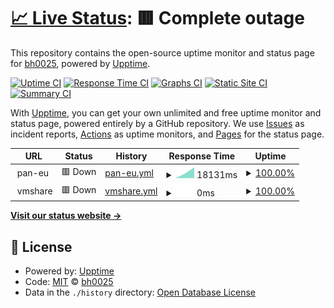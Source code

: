 # [📈 Live Status](https://bh0025.github.io/upptime): <!--live status--> **🟥 Complete outage**

This repository contains the open-source uptime monitor and status page for [bh0025](https://bh0025.github.io/upptime), powered by [Upptime](https://github.com/upptime/upptime).

[![Uptime CI](https://github.com/bh0025/upptime/workflows/Uptime%20CI/badge.svg)](https://github.com/bh0025/upptime/actions?query=workflow%3A%22Uptime+CI%22)
[![Response Time CI](https://github.com/bh0025/upptime/workflows/Response%20Time%20CI/badge.svg)](https://github.com/bh0025/upptime/actions?query=workflow%3A%22Response+Time+CI%22)
[![Graphs CI](https://github.com/bh0025/upptime/workflows/Graphs%20CI/badge.svg)](https://github.com/bh0025/upptime/actions?query=workflow%3A%22Graphs+CI%22)
[![Static Site CI](https://github.com/bh0025/upptime/workflows/Static%20Site%20CI/badge.svg)](https://github.com/bh0025/upptime/actions?query=workflow%3A%22Static+Site+CI%22)
[![Summary CI](https://github.com/bh0025/upptime/workflows/Summary%20CI/badge.svg)](https://github.com/bh0025/upptime/actions?query=workflow%3A%22Summary+CI%22)

With [Upptime](https://upptime.js.org), you can get your own unlimited and free uptime monitor and status page, powered entirely by a GitHub repository. We use [Issues](https://github.com/bh0025/upptime/issues) as incident reports, [Actions](https://github.com/bh0025/upptime/actions) as uptime monitors, and [Pages](https://bh0025.github.io/upptime) for the status page.

<!--start: status pages-->
<!-- This summary is generated by Upptime (https://github.com/upptime/upptime) -->
<!-- Do not edit this manually, your changes will be overwritten -->
<!-- prettier-ignore -->
| URL | Status | History | Response Time | Uptime |
| --- | ------ | ------- | ------------- | ------ |
| <img alt="" src="https://favicons.githubusercontent.com/null" height="13"> pan-eu | 🟥 Down | [pan-eu.yml](https://github.com/bh0025/upptime/commits/HEAD/history/pan-eu.yml) | <details><summary><img alt="Response time graph" src="./graphs/pan-eu/response-time-week.png" height="20"> 18131ms</summary><br><a href="https://bh0025.github.io/upptime/history/pan-eu"><img alt="Response time 4386" src="https://img.shields.io/endpoint?url=https%3A%2F%2Fraw.githubusercontent.com%2Fbh0025%2Fupptime%2FHEAD%2Fapi%2Fpan-eu%2Fresponse-time.json"></a><br><a href="https://bh0025.github.io/upptime/history/pan-eu"><img alt="24-hour response time 0" src="https://img.shields.io/endpoint?url=https%3A%2F%2Fraw.githubusercontent.com%2Fbh0025%2Fupptime%2FHEAD%2Fapi%2Fpan-eu%2Fresponse-time-day.json"></a><br><a href="https://bh0025.github.io/upptime/history/pan-eu"><img alt="7-day response time 18131" src="https://img.shields.io/endpoint?url=https%3A%2F%2Fraw.githubusercontent.com%2Fbh0025%2Fupptime%2FHEAD%2Fapi%2Fpan-eu%2Fresponse-time-week.json"></a><br><a href="https://bh0025.github.io/upptime/history/pan-eu"><img alt="30-day response time 17035" src="https://img.shields.io/endpoint?url=https%3A%2F%2Fraw.githubusercontent.com%2Fbh0025%2Fupptime%2FHEAD%2Fapi%2Fpan-eu%2Fresponse-time-month.json"></a><br><a href="https://bh0025.github.io/upptime/history/pan-eu"><img alt="1-year response time 4386" src="https://img.shields.io/endpoint?url=https%3A%2F%2Fraw.githubusercontent.com%2Fbh0025%2Fupptime%2FHEAD%2Fapi%2Fpan-eu%2Fresponse-time-year.json"></a></details> | <details><summary><a href="https://bh0025.github.io/upptime/history/pan-eu">100.00%</a></summary><a href="https://bh0025.github.io/upptime/history/pan-eu"><img alt="All-time uptime 100.00%" src="https://img.shields.io/endpoint?url=https%3A%2F%2Fraw.githubusercontent.com%2Fbh0025%2Fupptime%2FHEAD%2Fapi%2Fpan-eu%2Fuptime.json"></a><br><a href="https://bh0025.github.io/upptime/history/pan-eu"><img alt="24-hour uptime 100.00%" src="https://img.shields.io/endpoint?url=https%3A%2F%2Fraw.githubusercontent.com%2Fbh0025%2Fupptime%2FHEAD%2Fapi%2Fpan-eu%2Fuptime-day.json"></a><br><a href="https://bh0025.github.io/upptime/history/pan-eu"><img alt="7-day uptime 100.00%" src="https://img.shields.io/endpoint?url=https%3A%2F%2Fraw.githubusercontent.com%2Fbh0025%2Fupptime%2FHEAD%2Fapi%2Fpan-eu%2Fuptime-week.json"></a><br><a href="https://bh0025.github.io/upptime/history/pan-eu"><img alt="30-day uptime 100.00%" src="https://img.shields.io/endpoint?url=https%3A%2F%2Fraw.githubusercontent.com%2Fbh0025%2Fupptime%2FHEAD%2Fapi%2Fpan-eu%2Fuptime-month.json"></a><br><a href="https://bh0025.github.io/upptime/history/pan-eu"><img alt="1-year uptime 100.00%" src="https://img.shields.io/endpoint?url=https%3A%2F%2Fraw.githubusercontent.com%2Fbh0025%2Fupptime%2FHEAD%2Fapi%2Fpan-eu%2Fuptime-year.json"></a></details>
| <img alt="" src="https://favicons.githubusercontent.com/null" height="13"> vmshare | 🟥 Down | [vmshare.yml](https://github.com/bh0025/upptime/commits/HEAD/history/vmshare.yml) | <details><summary><img alt="Response time graph" src="./graphs/vmshare/response-time-week.png" height="20"> 0ms</summary><br><a href="https://bh0025.github.io/upptime/history/vmshare"><img alt="Response time 292" src="https://img.shields.io/endpoint?url=https%3A%2F%2Fraw.githubusercontent.com%2Fbh0025%2Fupptime%2FHEAD%2Fapi%2Fvmshare%2Fresponse-time.json"></a><br><a href="https://bh0025.github.io/upptime/history/vmshare"><img alt="24-hour response time 0" src="https://img.shields.io/endpoint?url=https%3A%2F%2Fraw.githubusercontent.com%2Fbh0025%2Fupptime%2FHEAD%2Fapi%2Fvmshare%2Fresponse-time-day.json"></a><br><a href="https://bh0025.github.io/upptime/history/vmshare"><img alt="7-day response time 0" src="https://img.shields.io/endpoint?url=https%3A%2F%2Fraw.githubusercontent.com%2Fbh0025%2Fupptime%2FHEAD%2Fapi%2Fvmshare%2Fresponse-time-week.json"></a><br><a href="https://bh0025.github.io/upptime/history/vmshare"><img alt="30-day response time 0" src="https://img.shields.io/endpoint?url=https%3A%2F%2Fraw.githubusercontent.com%2Fbh0025%2Fupptime%2FHEAD%2Fapi%2Fvmshare%2Fresponse-time-month.json"></a><br><a href="https://bh0025.github.io/upptime/history/vmshare"><img alt="1-year response time 292" src="https://img.shields.io/endpoint?url=https%3A%2F%2Fraw.githubusercontent.com%2Fbh0025%2Fupptime%2FHEAD%2Fapi%2Fvmshare%2Fresponse-time-year.json"></a></details> | <details><summary><a href="https://bh0025.github.io/upptime/history/vmshare">100.00%</a></summary><a href="https://bh0025.github.io/upptime/history/vmshare"><img alt="All-time uptime 100.00%" src="https://img.shields.io/endpoint?url=https%3A%2F%2Fraw.githubusercontent.com%2Fbh0025%2Fupptime%2FHEAD%2Fapi%2Fvmshare%2Fuptime.json"></a><br><a href="https://bh0025.github.io/upptime/history/vmshare"><img alt="24-hour uptime 100.00%" src="https://img.shields.io/endpoint?url=https%3A%2F%2Fraw.githubusercontent.com%2Fbh0025%2Fupptime%2FHEAD%2Fapi%2Fvmshare%2Fuptime-day.json"></a><br><a href="https://bh0025.github.io/upptime/history/vmshare"><img alt="7-day uptime 100.00%" src="https://img.shields.io/endpoint?url=https%3A%2F%2Fraw.githubusercontent.com%2Fbh0025%2Fupptime%2FHEAD%2Fapi%2Fvmshare%2Fuptime-week.json"></a><br><a href="https://bh0025.github.io/upptime/history/vmshare"><img alt="30-day uptime 100.00%" src="https://img.shields.io/endpoint?url=https%3A%2F%2Fraw.githubusercontent.com%2Fbh0025%2Fupptime%2FHEAD%2Fapi%2Fvmshare%2Fuptime-month.json"></a><br><a href="https://bh0025.github.io/upptime/history/vmshare"><img alt="1-year uptime 100.00%" src="https://img.shields.io/endpoint?url=https%3A%2F%2Fraw.githubusercontent.com%2Fbh0025%2Fupptime%2FHEAD%2Fapi%2Fvmshare%2Fuptime-year.json"></a></details>

<!--end: status pages-->

[**Visit our status website →**](https://bh0025.github.io/upptime)

## 📄 License

- Powered by: [Upptime](https://github.com/upptime/upptime)
- Code: [MIT](./LICENSE) © [bh0025](https://bh0025.github.io/upptime)
- Data in the `./history` directory: [Open Database License](https://opendatacommons.org/licenses/odbl/1-0/)
